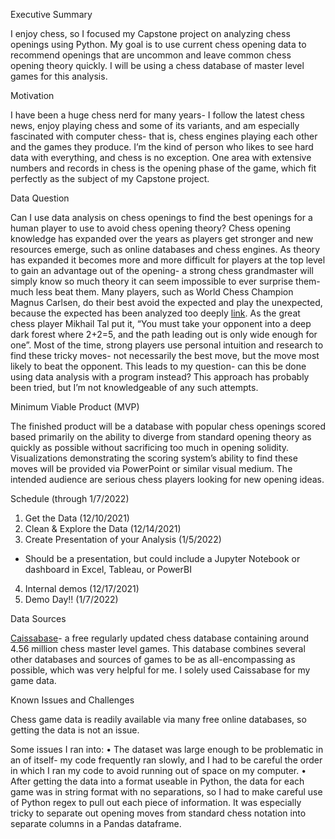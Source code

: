 Executive Summary

I enjoy chess, so I focused my Capstone project on analyzing chess openings using Python. My goal is to use current chess opening data to recommend openings that are uncommon and leave common chess opening theory quickly. I will be using a chess database of master level games for this analysis. 

Motivation

I have been a huge chess nerd for many years- I follow the latest chess news, enjoy playing chess and some of its variants, and am especially fascinated with computer chess- that is, chess engines playing each other and the games they produce. I’m the kind of person who likes to see hard data with everything, and chess is no exception. One area with extensive numbers and records in chess is the opening phase of the game, which fit perfectly as the subject of my Capstone project. 

Data Question

Can I use data analysis on chess openings to find the best openings for a human player to use to avoid chess opening theory? 
Chess opening knowledge has expanded over the years as players get stronger and 
new resources emerge, such as online databases and chess engines. As theory has expanded it becomes more and more difficult for players at the top level to gain an advantage out of the opening- a strong chess grandmaster will simply know so much theory it can seem impossible to ever surprise them- much less beat them. Many players, such as World Chess Champion Magnus Carlsen, do their best avoid the expected and play the unexpected, because the expected has been analyzed too deeply [link](https://www.wsj.com/articles/magnus-carlsen-ian-nepomniachtchi-world-chess-championship-computer-analysis-11639003641). As the great chess player Mikhail Tal put it, “You must take your opponent into a deep dark forest where 2+2=5, and the path leading out is only wide enough for one”. Most of the time, strong players use personal intuition and research to find these tricky moves- not necessarily the best move, but the move most likely to beat the opponent. This leads to my question- can this be done using data analysis with a program instead? This approach has probably been tried, but I’m not knowledgeable of any such attempts. 

Minimum Viable Product (MVP)

The finished product will be a database with popular chess openings scored based primarily on the ability to diverge from standard opening theory as quickly as possible without sacrificing too much in opening solidity. Visualizations demonstrating the scoring system’s ability to find these moves will be provided via PowerPoint or similar visual medium. The intended audience are serious chess players looking for new opening ideas.

Schedule (through 1/7/2022)

1.	Get the Data (12/10/2021)
2.	Clean & Explore the Data (12/14/2021)
3.	Create Presentation of your Analysis (1/5/2022)
-	Should be a presentation, but could include a Jupyter Notebook or dashboard in Excel, Tableau, or PowerBI
4.	Internal demos (12/17/2021)
5.	Demo Day!! (1/7/2022)

Data Sources

[Caissabase](http://caissabase.co.uk/)- a free regularly updated chess database containing around 4.56 million chess master level games. This database combines several other databases and sources of games to be as all-encompassing as possible, which was very helpful for me. I solely used Caissabase for my game data. 

Known Issues and Challenges

Chess game data is readily available via many free online databases, so getting the data is not an issue. 

Some issues I ran into:
•	The dataset was large enough to be problematic in an of itself- my code frequently ran slowly, and I had to be careful the order in which I ran my code to avoid running out of space on my computer.
•	After getting the data into a format useable in Python, the data for each game was in string format with no separations, so I had to make careful use of Python regex to pull out each piece of information. It was especially tricky to separate out opening moves from standard chess notation into separate columns in a Pandas dataframe. 
